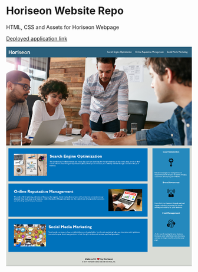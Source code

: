 # Horiseon Website Repo
HTML, CSS and Assets for Horiseon Webpage

[Deployed application link](https://kaylavangel.github.io/horiseon/)

![My deployed website on git hub pages](Screenshot.png "Horiseon SEO Website")
